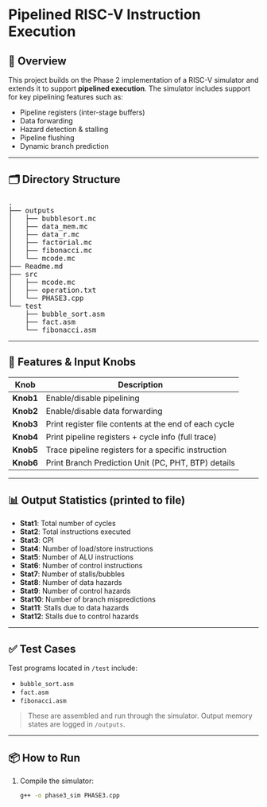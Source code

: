 # Pipelined RISC-V Instruction Execution

## 🚀 Overview

This project builds on the Phase 2 implementation of a RISC-V simulator and extends it to support **pipelined execution**. The simulator includes support for key pipelining features such as:
- Pipeline registers (inter-stage buffers)
- Data forwarding
- Hazard detection & stalling
- Pipeline flushing
- Dynamic branch prediction

---

## 🗂️ Directory Structure
<pre>
.
├── outputs
│   ├── bubblesort.mc
│   ├── data_mem.mc
│   ├── data_r.mc
│   ├── factorial.mc
│   ├── fibonacci.mc
│   └── mcode.mc
├── Readme.md
├── src
│   ├── mcode.mc
│   ├── operation.txt
│   └── PHASE3.cpp
└── test
    ├── bubble_sort.asm
    ├── fact.asm
    └── fibonacci.asm
</pre>

---

## 🧰 Features & Input Knobs

| Knob      | Description 					    |
|-----------|-------------------------------------------------------|
| **Knob1** | Enable/disable pipelining 			    |
| **Knob2** | Enable/disable data forwarding 			    |
| **Knob3** | Print register file contents at the end of each cycle |
| **Knob4** | Print pipeline registers + cycle info (full trace)    |
| **Knob5** | Trace pipeline registers for a specific instruction   |
| **Knob6** | Print Branch Prediction Unit (PC, PHT, BTP) details   |


---

## 📊 Output Statistics (printed to file)

- **Stat1**: Total number of cycles
- **Stat2**: Total instructions executed
- **Stat3**: CPI
- **Stat4**: Number of load/store instructions
- **Stat5**: Number of ALU instructions
- **Stat6**: Number of control instructions
- **Stat7**: Number of stalls/bubbles
- **Stat8**: Number of data hazards
- **Stat9**: Number of control hazards
- **Stat10**: Number of branch mispredictions
- **Stat11**: Stalls due to data hazards
- **Stat12**: Stalls due to control hazards

---

## ✅ Test Cases

Test programs located in `/test` include:
- `bubble_sort.asm`
- `fact.asm`
- `fibonacci.asm`

> These are assembled and run through the simulator. Output memory states are logged in `/outputs`.

---

## 📦 How to Run

1. Compile the simulator:
   ```bash
   g++ -o phase3_sim PHASE3.cpp
